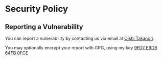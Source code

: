 # Security Policy

## Reporting a Vulnerability

You can report a vulnerability by contacting us via email at [Oishi Takanori](https://github.com/bicstone).

You may optionally encrypt your report with GPG, using my key [9FD7 E9DB 64FB 0FCE](https://bicstone.me/takanori0014.asc)
